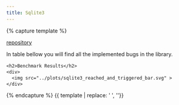 ```yaml
---
title: Sqlite3
---
```


{% capture template %}

<a href="https://github.com/sqlite/sqlite">repository</a>

<div class="targets">
    <span>
        In table bellow you will find all the implemented bugs in the  library.
    </span>

    <h2>Benchmark Results</h2>
    <div>
      <img src="../plots/sqlite3_reached_and_triggered_bar.svg" >
    </div>
</div>

{% endcapture %}
{{ template | replace: '    ', ''}}

